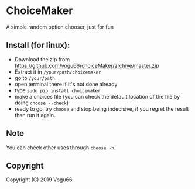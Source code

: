 # ChoiceMaker
A simple random option chooser, just for fun

## Install (for linux): 

+ Download the zip from https://github.com/vogu66/choiceMaker/archive/master.zip
+ Extract it in `/your/path/choicemaker`
+ go to `/your/path`
+ open terminal there if it's not done already
+ type `sudo pip install choicemaker`
+ make a choices file (you can check the default location of the file by doing `choose --check`)
+ ready to go, try `choose` and stop being indecisive, if you regret the result than run it again.

## Note

You can check other uses through `choose -h`.

## Copyright 

Copyright (C) 2019 Vogu66
